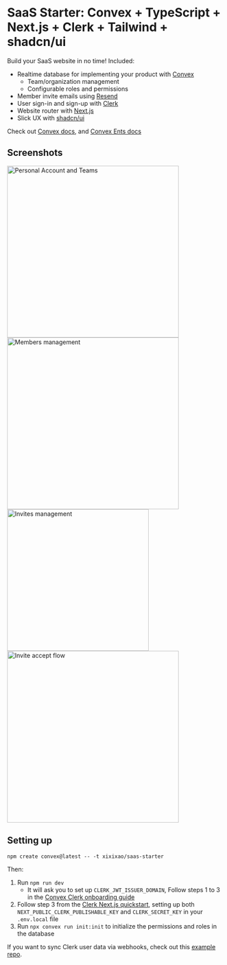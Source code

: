 # SaaS Starter: Convex + TypeScript + Next.js + Clerk + Tailwind + shadcn/ui

Build your SaaS website in no time! Included:

- Realtime database for implementing your product with
  [Convex](https://convex.dev)
  - Team/organization management
  - Configurable roles and permissions
- Member invite emails using [Resend](https://resend.com)
- User sign-in and sign-up with [Clerk](https://clerk.com)
- Website router with [Next.js](https://nextjs.org/)
- Slick UX with [shadcn/ui](https://ui.shadcn.com/)

Check out [Convex docs](https://docs.convex.dev/home), and
[Convex Ents docs](https://labs.convex.dev/convex-ents)

## Screenshots

<img alt="Personal Account and Teams" src="https://cdn.sanity.io/images/ts10onj4/production/574eeb5fd38aa598e2068b765390e0dc8b220075-1890x742.png" width="400">

<img alt="Members management" src="https://cdn.sanity.io/images/ts10onj4/production/2a0334dddfdc3a52bb7ffb5c74b58edf8a7b9e03-1894x1130.png" width="400">

<img alt="Invites management" src="https://cdn.sanity.io/images/ts10onj4/production/ee70ea18510494e3b67eb58639fc8f11344a4a83-1512x398.png" width="330">

<img alt="Invite accept flow" src="https://cdn.sanity.io/images/ts10onj4/production/afbf9daf190f992af8eadfba6daaf175b7bea679-1864x1070.png" width="400">

## Setting up

```
npm create convex@latest -- -t xixixao/saas-starter
```

Then:

1. Run `npm run dev`
   - It will ask you to set up `CLERK_JWT_ISSUER_DOMAIN`, Follow steps 1 to 3 in
     the
     [Convex Clerk onboarding guide](https://docs.convex.dev/auth/clerk#get-started)
2. Follow step 3 from the
   [Clerk Next.js quickstart](https://clerk.com/docs/quickstarts/nextjs#set-environment-keys),
   setting up both `NEXT_PUBLIC_CLERK_PUBLISHABLE_KEY` and `CLERK_SECRET_KEY` in
   your `.env.local` file
3. Run `npx convex run init:init` to initialize the permissions and roles in the
   database

If you want to sync Clerk user data via webhooks, check out this
[example repo](https://github.com/thomasballinger/convex-clerk-users-table/).

